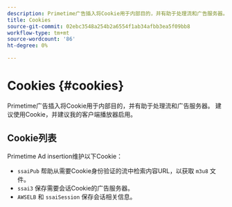 ```yaml
---
description: Primetime广告插入将Cookie用于内部目的，并有助于处理流和广告服务器。
title: Cookies
source-git-commit: 02ebc3548a254b2a6554f1ab34afbb3ea5f09bb8
workflow-type: tm+mt
source-wordcount: '86'
ht-degree: 0%

---
```


# Cookies {#cookies}

Primetime广告插入将Cookie用于内部目的，并有助于处理流和广告服务器。  建议使用Cookie，并建议我的客户端播放器启用。

## Cookie列表

Primetime Ad insertion维护以下Cookie：

* `ssaiPub` 帮助从需要Cookie身份验证的流中检索内容URL，以获取 `m3u8` 文件。
* `ssai3` 保存需要会话Cookie的广告服务器。
* `AWSELB` 和 `ssaiSession` 保存会话相关信息。
